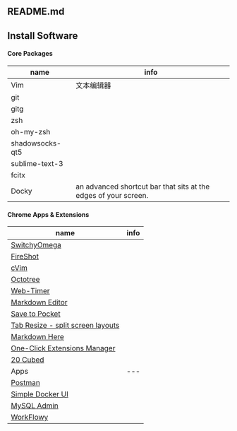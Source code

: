## README.md

## Install Software

#### Core Packages

| name | info |
| --- | --- |
| Vim | 文本编辑器 |
| git |  |s
| gitg |  |
| zsh |  |
| oh-my-zsh |  |
| shadowsocks-qt5 |  |
| sublime-text-3 |  |
| fcitx |  |
| Docky | an advanced shortcut bar that sits at the edges of your screen. |

#### Chrome Apps & Extensions


| name | info |
| --- | --- |
| [SwitchyOmega](https://chrome.google.com/webstore/detail/proxy-switchyomega/padekgcemlokbadohgkifijomclgjgif?hl=zh-CN) |  |
| [FireShot](https://chrome.google.com/webstore/detail/capture-webpage-screensho/mcbpblocgmgfnpjjppndjkmgjaogfceg?hl=zh-CN) |  |
| [cVim](https://chrome.google.com/webstore/detail/vimium/dbepggeogbaibhgnhhndojpepiihcmeb) |  |
| [Octotree](https://chrome.google.com/webstore/detail/cvim/ihlenndgcmojhcghmfjfneahoeklbjjh) |  |
| [Web-Timer](https://chrome.google.com/webstore/detail/web-timer/ggnjbdfgigejghknieofeahaknkjafim) | |
| [Markdown Editor](https://chrome.google.com/webstore/detail/markdown-editor/ekdcaddpmiodcipjfmffhhefijpdckaf) | |
| [Save to Pocket](https://chrome.google.com/webstore/detail/save-to-pocket/niloccemoadcdkdjlinkgdfekeahmflj) |  |
| [Tab Resize - split screen layouts](https://chrome.google.com/webstore/detail/tab-resize-split-screen-l/bkpenclhmiealbebdopglffmfdiilejc) |  |
| [Markdown Here](https://chrome.google.com/webstore/detail/markdown-here/elifhakcjgalahccnjkneoccemfahfoa) | |
| [One-Click Extensions Manager](https://chrome.google.com/webstore/detail/%E4%B8%80%E9%94%AE%E7%AE%A1%E7%90%86%E6%89%80%E6%9C%89%E6%89%A9%E5%B1%95/niemebbfnfbjfojajlmnbiikmcpjkkja) |  |
| [20 Cubed]() | |
| Apps | --- |
| [Postman](https://chrome.google.com/webstore/detail/postman/fhbjgbiflinjbdggehcddcbncdddomop) | |
| [Simple Docker UI](https://chrome.google.com/webstore/detail/simple-docker-ui/jfaelnolkgonnjdlkfokjadedkacbnib?hl=zh-CN) | |
| [MySQL Admin](https://chrome.google.com/webstore/detail/chrome-mysql-admin/ndgnpnpakfcdjmpgmcaknimfgcldechn) | |
| [WorkFlowy](https://chrome.google.com/webstore/detail/workflowy/koegeopamaoljbmhnfjbclbocehhgmkm/related?hl=zh-CN) | |